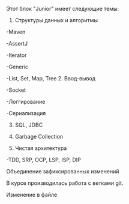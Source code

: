 Этот блок "Junior" имеет следующие темы:

1. Структуры данных и алгоритмы

-Maven

-AssertJ

-Iterator

-Generic

-List, Set, Map, Tree
2. Ввод-вывод

-Socket

-Логгирование

-Сериализация

3. SQL, JDBC

4. Garbage Collection

5. Чистая архитектура

-TDD, SRP, OCP, LSP, ISP, DIP

Объединение зафиксированных изменений

В курсе производилась работа с ветками git.

Изменение в файле